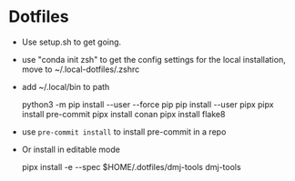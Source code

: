 # Dotfiles

- Use setup.sh to get going.

- use "conda init zsh" to get the config settings for the local installation, move to ~/.local-dotfiles/.zshrc


- add ~/.local/bin to path

    python3 -m pip install --user --force pip
    pip install --user pipx
    pipx install pre-commit
    pipx install conan
    pipx install flake8

- use `pre-commit install` to install pre-commit in a repo


- Or install in editable mode

    pipx install -e --spec $HOME/.dotfiles/dmj-tools dmj-tools
